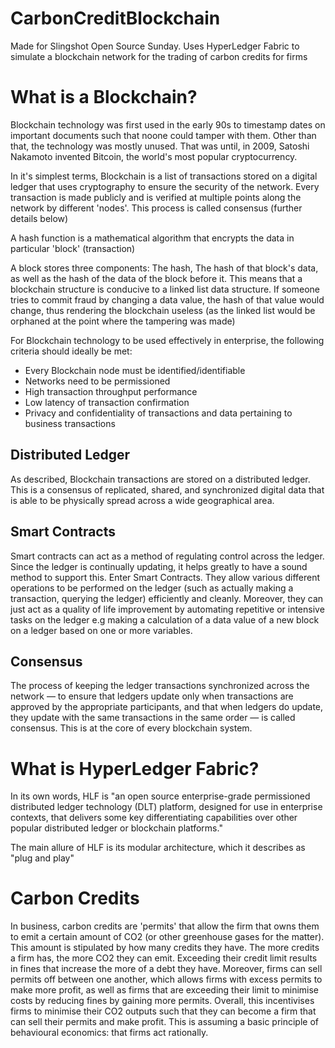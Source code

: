 # CarbonCreditBlockchain
Made for Slingshot Open Source Sunday. Uses HyperLedger Fabric to simulate a blockchain network for the trading of carbon credits for firms
# What is a Blockchain?
Blockchain technology was first used in the early 90s to timestamp dates on important documents such that noone could tamper with them. Other than that, the technology was mostly unused. That was until, in 2009, Satoshi Nakamoto invented Bitcoin, the world's most popular cryptocurrency.</br>


In it's simplest terms, Blockchain is a list of transactions stored on a digital ledger that uses cryptography to ensure the security of the network. Every transaction is made publicly and is verified at multiple points along the network by different 'nodes'. This process is called consensus (further details below)<br/>


A hash function is a mathematical algorithm that encrypts the data in particular 'block' (transaction)</br>


A block stores three components: The hash, The hash of that block's data, as well as the hash of the data of the block before it. This means that a blockchain structure is conducive to a linked list data structure. If someone tries to commit fraud by changing a data value, the hash of that value would change, thus rendering the blockchain useless (as the linked list would be orphaned at the point where the tampering was made)</br>

For Blockchain technology to be used effectively in enterprise, the following criteria should ideally be met:
- Every Blockchain node must be identified/identifiable
- Networks need to be permissioned
- High transaction throughput performance
- Low latency of transaction confirmation
- Privacy and confidentiality of transactions and data pertaining to business transactions

## Distributed Ledger
As described, Blockchain transactions are stored on a distributed ledger. This is a consensus of replicated, shared, and synchronized digital data that is able to be physically spread across a wide geographical area.
## Smart Contracts
Smart contracts can act as a method of regulating control across the ledger. Since the ledger is continually updating, it helps greatly to have a sound method to support this. Enter Smart Contracts. They allow various different operations to be performed on the ledger (such as actually making a transaction, querying the ledger) efficiently and cleanly. Moreover, they can just act as a quality of life improvement by automating repetitive or intensive tasks on the ledger e.g making a calculation of a data value of a new block on a ledger based on one or more variables.
## Consensus
The process of keeping the ledger transactions synchronized across the network — to ensure that ledgers update only when transactions are approved by the appropriate participants, and that when ledgers do update, they update with the same transactions in the same order — is called consensus. This is at the core of every blockchain system.
# What is HyperLedger Fabric?
In its own words, HLF is "an open source enterprise-grade permissioned distributed ledger technology (DLT) platform, designed for use in enterprise contexts, that delivers some key differentiating capabilities over other popular distributed ledger or blockchain platforms."


The main allure of HLF is its modular architecture, which it describes as "plug and play"
# Carbon Credits
In business, carbon credits are 'permits' that allow the firm that owns them to emit a certain amount of CO2 (or other greenhouse gases for the matter). This amount is stipulated by how many credits they have. The more credits a firm has, the more CO2 they can emit. Exceeding their credit limit results in fines that increase the more of a debt they have. Moreover, firms can sell permits off between one another, which allows firms with excess permits to make more profit, as well as firms that are exceeding their limit to minimise costs by reducing fines by gaining more permits. Overall, this incentivises firms to minimise their CO2 outputs such that they can become a firm that can sell their permits and make profit. This is assuming a basic principle of behavioural economics: that firms act rationally. 
